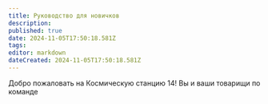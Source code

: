 ```yaml
---
title: Руководство для новичков
description: 
published: true
date: 2024-11-05T17:50:18.581Z
tags: 
editor: markdown
dateCreated: 2024-11-05T17:50:18.581Z
---
```


Добро пожаловать на Космическую станцию 14! Вы и ваши товарищи по команде 